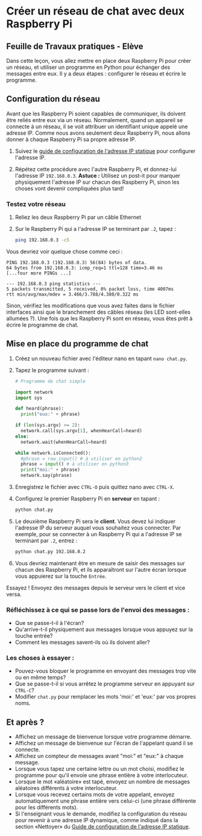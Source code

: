 # Créer un réseau de chat avec deux Raspberry Pi

## Feuille de Travaux pratiques - Elève

Dans cette leçon, vous allez mettre en place deux Raspberry Pi pour créer un réseau, et utiliser un programme en Python pour échanger des messages entre eux. Il y a deux étapes : configurer le réseau et écrire le programme.

## Configuration du réseau

Avant que les Raspberry Pi soient capables de communiquer, ils doivent être reliés entre eux via un réseau. Normalement, quand un appareil se connecte à un réseau, il se voit attribuer un identifiant unique appelé une adresse IP. Comme nous avons seulement deux Raspberry Pi, nous allons donner à chaque Raspberry Pi sa propre adresse IP.

1. Suivez le [guide de configuration de l'adresse IP statique](rpi-static-ip-address.md) pour configurer l'adresse IP.

1. Répétez cette procédure avec l'autre Raspberry Pi, et donnez-lui l'adresse IP `192.168.0.3`.
**Astuce :** Utilisez un post-it pour marquer physiquement l'adresse IP sur chacun des Raspberry Pi, sinon les choses vont devenir compliquées plus tard!

### Testez votre réseau

1. Reliez les deux Raspberry Pi par un câble Ethernet
1. Sur le Raspberry Pi qui a l'adresse IP se terminant par `.2`, tapez :

    ```bash
    ping 192.168.0.3 -c5
    ```

Vous devriez voir quelque chose comme ceci :

```
PING 192.168.0.3 (192.168.0.3) 56(84) bytes of data.
64 bytes from 192.168.0.3: icmp_req=1 ttl=128 time=3.46 ms
[...four more PINGs ...]

--- 192.168.0.3 ping statistics ---
5 packets transmitted, 5 received, 0% packet loss, time 4007ms
rtt min/avg/max/mdev = 3.466/3.788/4.380/0.322 ms
```

Sinon, vérifiez les modifications que vous avez faites dans le fichier interfaces ainsi que le branchement des câbles réseau (les LED sont-elles allumées ?). Une fois que les Raspberry Pi sont en réseau, vous êtes prêt à écrire le programme de chat.

## Mise en place du programme de chat

1. Créez un nouveau fichier avec l'éditeur nano en tapant  `nano chat.py`.
1. Tapez le programme suivant :

    ```python
    # Programme de chat simple

    import network
    import sys

    def heard(phrase):
      print("eux:" + phrase)

    if (len(sys.argv) >= 2):
      network.call(sys.argv[1], whenHearCall=heard)
    else:  
      network.wait(whenHearCall=heard)

    while network.isConnected():
      #phrase = raw_input() # à utiliser en python2
      phrase = input() # à utiliser en python3
      print("moi:" + phrase)
      network.say(phrase)
    ```

1. Enregistrez le fichier avec `CTRL-O` puis quittez nano avec  `CTRL-X`.

1. Configurez le premier Raspberry Pi en **serveur** en tapant :

    ```bash
    python chat.py
    ```

1. Le deuxième Raspberry Pi sera le **client**. Vous devez lui indiquer l'adresse IP du serveur auquel vous souhaitez vous connecter. Par exemple, pour se connecter à un Raspberry Pi qui a l'adresse IP se terminant par  `.2`, entrez :

    ```bash
    python chat.py 192.168.0.2
    ```

1. Vous devriez maintenant être en mesure de saisir des messages sur chacun des Raspberry Pi, et ils apparaîtront sur l'autre écran lorsque vous appuierez sur la touche `Entrée`.

Essayez ! Envoyez des messages depuis le serveur vers le client et vice versa.

### Réfléchissez à ce qui se passe lors de l'envoi des messages :

-	Que se passe-t-il à l'écran?
-	Qu'arrive-t-il physiquement aux messages lorsque vous appuyez sur la touche entrée?
-	Comment les messages savent-ils où ils doivent aller?

### Les choses à essayer :

-	Pouvez-vous bloquer le programme en envoyant des messages trop vite ou en même temps?
-	Que se passe-t-il si vous arrêtez le programme serveur en appuyant sur `CTRL-C`?
-	Modifier `chat.py` pour remplacer les mots  'moi:' et 'eux:' par vos propres noms.

## Et après ?

- Affichez un message de bienvenue lorsque votre programme démarre.
- Affichez un message de bienvenue sur l'écran de l'appelant quand il se connecte.
- Affichez un compteur de messages avant "moi:" et "eux:" à chaque message.
- Lorsque vous tapez une certaine lettre ou un mot choisi, modifiez le programme pour qu'il envoie une phrase entière à votre interlocuteur.
- Lorsque le mot «aléatoire» est tapé, envoyez un nombre de messages aléatoires différents à votre interlocuteur.
- Lorsque vous recevez certains mots de votre appelant, envoyez automatiquement une phrase entière vers celui-ci (une phrase différente pour les différents mots).
- Si l'enseignant vous le demande, modifiez la configuration du réseau pour revenir à une adresse IP dynamique, comme indiqué dans la section «Nettoyer» du [Guide de configuration de l'adresse IP statique](rpi-static-ip-address.md).
